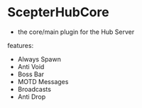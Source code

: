 # ScepterHubCore

- the core/main plugin for the Hub Server

features:

- Always Spawn
- Anti Void
- Boss Bar
- MOTD Messages
- Broadcasts
- Anti Drop